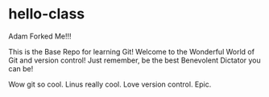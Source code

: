 # hello-class
Adam Forked Me!!!

This is the Base Repo for learning Git! Welcome to the Wonderful World of Git and version control! Just remember, be the best Benevolent Dictator you can be!

Wow git so cool. Linus really cool. Love version control. Epic.